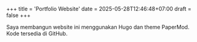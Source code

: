 +++
title = 'Portfolio Website'
date = 2025-05-28T12:46:48+07:00
draft = false
+++

Saya membangun website ini menggunakan Hugo dan theme PaperMod. Kode tersedia di GitHub.
